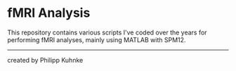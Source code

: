 # fMRI Analysis

This repository contains various scripts I've coded over the years for performing fMRI analyses, mainly using MATLAB with SPM12. 

---
created by Philipp Kuhnke
